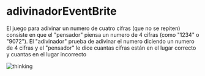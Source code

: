 # adivinadorEventBrite
El juego para adivinar un numero de cuatro cifras (que no se repiten) consiste en que el "pensador" piensa un numero de 4 cifras (como "1234" o "9072"). El "adivinador" prueba de adivinar el numero diciendo un numero de 4 cifras y el "pensador" le dice cuantas cifras están en el lugar correcto y cuantas en el lugar incorrecto


![thinking](https://raw.githubusercontent.com/niconunez96/adivinadorEventBrite/master/thinking.png)
